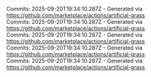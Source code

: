 Commits: 2025-09-20T19:34:10.287Z - Generated via https://github.com/marketplace/actions/artificial-grass
<br>
Commits: 2025-09-20T19:34:10.287Z - Generated via https://github.com/marketplace/actions/artificial-grass
<br>
Commits: 2025-09-20T19:34:10.287Z - Generated via https://github.com/marketplace/actions/artificial-grass
<br>
Commits: 2025-09-20T19:34:10.287Z - Generated via https://github.com/marketplace/actions/artificial-grass
<br>
Commits: 2025-09-20T19:34:10.287Z - Generated via https://github.com/marketplace/actions/artificial-grass
<br>
